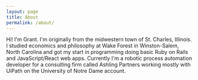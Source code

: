 ```yaml
---
layout: page
title: About
permalink: /about/
---
```


Hi! I'm Grant. I'm originally from the midwestern town of St. Charles, Illinois. I studied economics and philosophy at Wake Forest in Winston-Salem, North Carolina and got my start in programming doing basic Ruby on Rails and JavaScript/React web apps.
Currently I'm a robotic process automation developer for a consulting firm called Ashling Partners working mostly with UiPath on the University of Notre Dame account.
